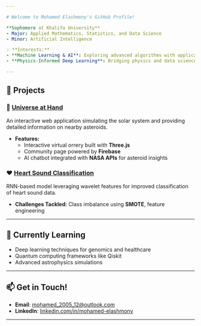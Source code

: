 ```yaml
---

# Welcome to Mohamed Elashmony's GitHub Profile!  

**Sophomore at Khalifa University**  
- Major: Applied Mathematics, Statistics, and Data Science  
- Minor: Artificial Intelligence  

💡 **Interests:**  
- **Machine Learning & AI**: Exploring advanced algorithms with applications in various domains.    
- **Physics-Informed Deep Learning**: Bridging physics and data science for impactful solutions in finance and other fields.  

---
```


## 🚀 Projects  
### 🔭 [Universe at Hand](https://github.com/mohamed-12-4/nasa_app)
An interactive web application simulating the solar system and providing detailed information on nearby asteroids.  
- **Features:**  
  - Interactive virtual orrery built with **Three.js**  
  - Community page powered by **Firebase**  
  - AI chatbot integrated with **NASA APIs** for asteroid insights  


### ❤️ [Heart Sound Classification](https://github.com/mohamed-12-4/Heart_Sound_Classification) 
RNN-based model leveraging wavelet features for improved classification of heart sound data.  
- **Challenges Tackled:** Class imbalance using **SMOTE**, feature engineering  
---

## 🌱 Currently Learning  
- Deep learning techniques for genomics and healthcare  
- Quantum computing frameworks like Qiskit  
- Advanced astrophysics simulations  

---

## 📫 Get in Touch!  
- **Email**: mohamed_2005_12@outlook.com  
- **LinkedIn**: [linkedin.com/in/mohamed-elashmony](https://linkedin.com/in/mohamed-e-19073b24a)  

---

